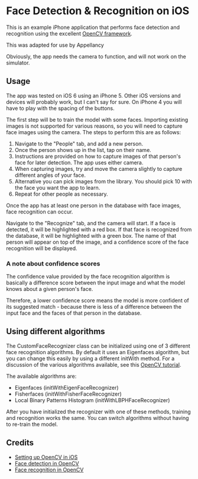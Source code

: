 # Face Detection & Recognition on iOS
This is an example iPhone application that performs face detection and recognition using the excellent [OpenCV framework](http://opencv.org).

This was adapted for use by Appellancy

Obviously, the app needs the camera to function, and will not work on the simulator.

## Usage
The app was tested on iOS 6 using an iPhone 5. Other iOS versions and devices will probably work, but I can't say for sure. On iPhone 4 you will have to play with the spacing of the buttons.

The first step will be to train the model with some faces. Importing existing images is not supported for various reasons, so you will need to capture face images using the camera. The steps to perform this are as follows:

1. Navigate to the "People" tab, and add a new person.
2. Once the person shows up in the list, tap on their name.
3. Instructions are provided on how to capture images of that person's face for later detection. The app uses either camera.
4. When capturing images, try and move the camera slightly to capture different angles of your face.
5. Alternative you can pick images from the library. You should pick 10 with the face you want the app to learn.
6. Repeat for other people as necessary.

Once the app has at least one person in the database with face images, face recognition can occur.

Navigate to the "Recognize" tab, and the camera will start. If a face is detected, it will be highlighted with a red box. If that face is recognized from the database, it will be highlighted with a green box. The name of that person will appear on top of the image, and a confidence score of the face recognition will be displayed.

### A note about confidence scores
The confidence value provided by the face recognition algorithm is basically a difference score between the input image and what the model knows about a given person's face.

Therefore, a lower confidence score means the model is more confident of its suggested match - because there is less of a difference between the input face and the faces of that person in the database.

## Using different algorithms
The CustomFaceRecognizer class can be initialized using one of 3 different face recognition algorithms. By default it uses an Eigenfaces algorithm, but you can change this easily by using a different initWith method. For a discussion of the various algorithms available, see this [OpenCV tutorial](http://docs.opencv.org/trunk/modules/contrib/doc/facerec/facerec_tutorial.html).

The available algorithms are:

* Eigenfaces (initWithEigenFaceRecognizer)
* Fisherfaces (initWithFisherFaceRecognizer)
* Local Binary Patterns Histogram (initWithLBPHFaceRecognizer)

After you have initialized the recognizer with one of these methods, training and recognition works the same. You can switch algorithms without having to re-train the model.

## Credits
* [Setting up OpenCV in iOS](http://docs.opencv.org/trunk/doc/tutorials/ios/video_processing/video_processing.html)
* [Face detection in OpenCV](https://github.com/aptogo/FaceTracker)
* [Face recognition in OpenCV](http://docs.opencv.org/trunk/modules/contrib/doc/facerec/facerec_tutorial.html)
